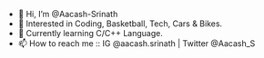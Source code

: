 - 👋 Hi, I’m @Aacash-Srinath
- 👀 Interested in Coding, Basketball, Tech, Cars & Bikes.
- 🌱 Currently learning C/C++ Language.
- 📫 How to reach me :: IG @aacash.srinath | Twitter @Aacash_S 

<!---
Aacash-Srinath/Aacash-Srinath is a ✨ special ✨ repository because its `README.md` (this file) appears on your GitHub profile.
You can click the Preview link to take a look at your changes.
--->
